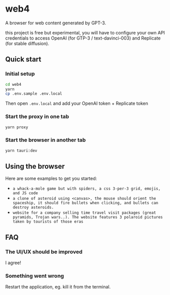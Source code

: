 # web4

A browser for web content generated by GPT-3.

this project is free but experimental, you will have to configure your own API credentials to access OpenAI (for GTP-3 / text-davinci-003) and Replicate (for stable diffusion).

## Quick start

### Initial setup

```bash
cd web4
yarn
cp .env.sample .env.local
```

Then open `.env.local` and add your OpenAI token + Replicate token

### Start the proxy in one tab

```bash
yarn proxy
```

### Start the browser in another tab

```bash
yarn tauri:dev
```

## Using the browser

Here are some examples to get you started:

- `a whack-a-mole game but with spiders, a css 3-per-3 grid, emojis, and JS code`
- `a clone of asteroid using <canvas>, the mouse should orient the spaceship, it should fire bullets when clicking, and bullets can destroy asteroids.`
- `website for a company selling time travel visit packages (great pyramids, Trojan wars..). The website features 3 polaroid pictures taken by tourists of those eras`

## FAQ

### The UI/UX should be improved

I agree!

### Something went wrong

Restart the application, eg. kill it from the terminal.
